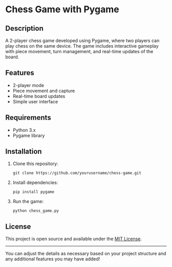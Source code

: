 # Chess Game with Pygame

## Description
A 2-player chess game developed using Pygame, where two players can play chess on the same device. The game includes interactive gameplay with piece movement, turn management, and real-time updates of the board.

## Features
- 2-player mode
- Piece movement and capture
- Real-time board updates
- Simple user interface

## Requirements
- Python 3.x
- Pygame library

## Installation
1. Clone this repository:
   ```
   git clone https://github.com/yourusername/chess-game.git
   ```
2. Install dependencies:
   ```
   pip install pygame
   ```
3. Run the game:
   ```
   python chess_game.py
   ```

## License
This project is open source and available under the [MIT License](LICENSE).

---

You can adjust the details as necessary based on your project structure and any additional features you may have added!
